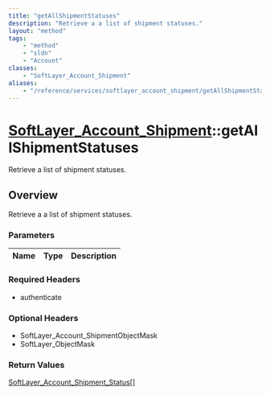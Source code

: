 ```yaml
---
title: "getAllShipmentStatuses"
description: "Retrieve a a list of shipment statuses."
layout: "method"
tags:
    - "method"
    - "sldn"
    - "Account"
classes:
    - "SoftLayer_Account_Shipment"
aliases:
    - "/reference/services/softlayer_account_shipment/getAllShipmentStatuses"
---
```

# [SoftLayer_Account_Shipment](/reference/services/SoftLayer_Account_Shipment)::getAllShipmentStatuses

Retrieve a list of shipment statuses.


## Overview 
Retrieve a a list of shipment statuses.

### Parameters 
|Name | Type | Description |
| --- | --- | --- |


### Required Headers
* authenticate

### Optional Headers
* SoftLayer_Account_ShipmentObjectMask
* SoftLayer_ObjectMask

### Return Values
<a href='/reference/datatypes/SoftLayer_Account_Shipment_Status'>SoftLayer_Account_Shipment_Status[] </a>

